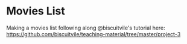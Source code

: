 # Movies List

Making a movies list following along @biscuitvile's tutorial here: https://github.com/biscuitvile/teaching-material/tree/master/project-3
